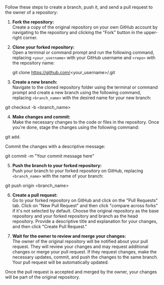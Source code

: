 Follow these steps to create a branch, push it, and send a pull request to the owner of a repository:

1. **Fork the repository:**  
   Create a copy of the original repository on your own GitHub account by navigating to the repository and clicking the "Fork" button in the upper-right corner.

2. **Clone your forked repository:**  
   Open a terminal or command prompt and run the following command, replacing `<your_username>` with your GitHub username and `<repo>` with the repository name:
   
    git clone https://github.com/<your_username>/<repo>.git


3. **Create a new branch:**  
Navigate to the cloned repository folder using the terminal or command prompt and create a new branch using the following command, replacing `<branch_name>` with the desired name for your new branch:

  git checkout -b <branch_name>
  

4. **Make changes and commit:**  
Make the necessary changes to the code or files in the repository. Once you're done, stage the changes using the following command:
  
  git add.
  

Commit the changes with a descriptive message:

  git commit -m "Your commit message here"
  

5. **Push the branch to your forked repository:**  
Push your branch to your forked repository on GitHub, replacing `<branch_name>` with the name of your branch:

  git push origin <branch_name>


6. **Create a pull request:**  
Go to your forked repository on GitHub and click on the "Pull Requests" tab. Click on "New Pull Request" and then click "compare across forks" if it's not selected by default. Choose the original repository as the base repository and your forked repository and branch as the head repository. Provide a descriptive title and explanation for your changes, and then click "Create Pull Request."

7. **Wait for the owner to review and merge your changes:**  
The owner of the original repository will be notified about your pull request. They will review your changes and may request additional changes or merge your pull request. If they request changes, make the necessary updates, commit, and push the changes to the same branch. Your pull request will be automatically updated.

Once the pull request is accepted and merged by the owner, your changes will be part of the original repository.



